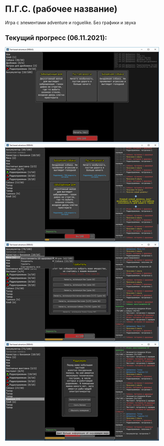 # П.Г.С. (рабочее название)
Игра с элементами adventure и roguelike. Без графики и звука

## Текущий прогресс (06.11.2021):

![1](Progress_1.jpg)
![2](Progress_2.png)
![3](Progress_3.png)
![4](Progress_4.png)
